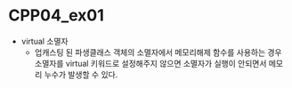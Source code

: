 # CPP04_ex01

+ virtual 소멸자
	+ 업캐스팅 된 파생클래스 객체의 소멸자에서 메모리해제 함수를 사용하는 경우 소멸자를 virtual 키워드로 설정해주지 않으면 소멸자가 실행이 안되면서 메모리 누수가 발생할 수 있다.